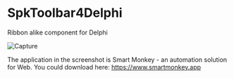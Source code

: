 # SpkToolbar4Delphi
Ribbon alike component for Delphi


![Capture](https://user-images.githubusercontent.com/28640848/165682587-01820ceb-fd14-4062-9cc5-cbb3520975b8.PNG)

The application in the screenshot is Smart Monkey - an automation solution for Web. You could download here: https://www.smartmonkey.app
